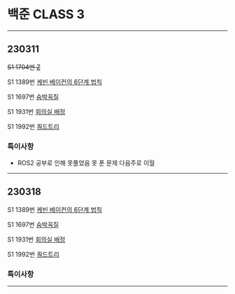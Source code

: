 # 백준 CLASS 3

---

## 230311

~~S1 1704번  [Z](https://www.acmicpc.net/problem/1074)~~

S1 1389번 [케빈 베이컨의 6단계 법칙](https://www.acmicpc.net/problem/1389)

S1 1697번 [숨박꼭질](https://www.acmicpc.net/problem/1694)

S1 1931번 [회의실 배정](https://www.acmicpc.net/problem/1931)

S1 1992번 [쿼드트리](https://www.acmicpc.net/problem/1992)

### 특이사항

- ROS2 공부로 인해 못풀었음 못 푼 문제 다음주로 이월

---

## 230318

S1 1389번 [케빈 베이컨의 6단계 법칙](https://www.acmicpc.net/problem/1389)

S1 1697번 [숨박꼭질](https://www.acmicpc.net/problem/1694)

S1 1931번 [회의실 배정](https://www.acmicpc.net/problem/1931)

S1 1992번 [쿼드트리](https://www.acmicpc.net/problem/1992)

### 특이사항

---
